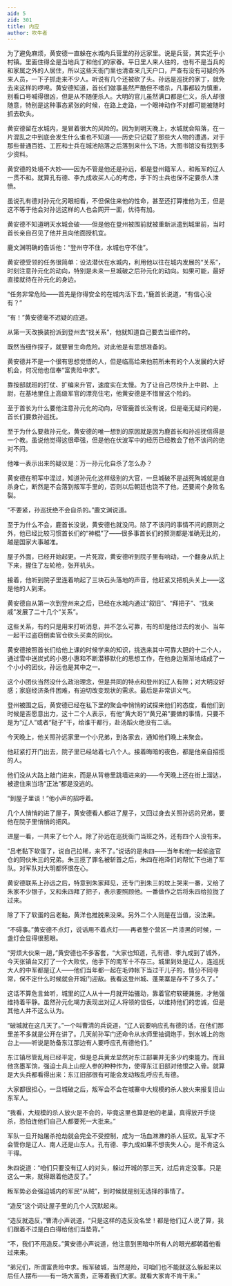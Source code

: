 ```yaml
---
aid: 5
zid: 301
title: 内应
author: 吹牛者
---
```


为了避免麻烦，黄安德一直躲在水城内兵营里的孙远家里。说是兵营，其实近乎小村镇。里面住得全是当地兵丁和他们的家眷。平日里人来人往的，也有不是当兵的和家属之外的人居住，所以这些天衙门里也清查来几天户口，严查有没有可疑的外来人员，一下子抓走来不少人。听说有几个还被砍了头。孙远是巡抚的家丁，就免去来这样的啰唣。黄安德知道，首长们做事虽然严酷但不嗜杀，凡事都较为慎重，别看口号喊得很凶，但是从不随便杀人。大明的官儿虽然满口都是仁义，杀人却很随意，特别是这种事态紧张的时候，在路上走路，一个眼神动作不对都可能被随时抓去砍头。

黄安德留在水城内，是冒着很大的风险的。因为到明天晚上，水城就会陷落，在一片混乱之中到底会发生什么谁也不知道——历史只记载了那些大人物的遭遇，对于那些普通百姓、工匠和士兵在城池陷落之后落到来什么下场，大图书馆没有找到多少资料。

黄安德的处境不大妙——因为不管是他还是孙远，都是登州籍军人，和叛军的辽人一贯不和。就算孔有德、李九成收买人心的考虑，手下的士兵也保不定要杀人泄愤。

虽说孔有德对孙元化另眼相看，不但保住来他的性命，甚至还打算推他为王，但是这不等于他会对孙远这样的人也会网开一面，优待有加。

黄安德不知道明天水城会破——但是他在登州被围前就被重新派遣到城里前，当时首长亲自召见了他并且向他面授机宜。

鹿文渊明确的告诉他：“登州守不住，水城也守不住”。

黄安德受领的任务很简单：设法潜伏在水城内，利用他以往在城内发展的“关系”，时刻注意孙元化的动向，特别是未来一旦城破之后孙元化的动向。如果可能，最好直接就待在孙元化的身边。

“任务非常危险——首先是你得安全的在城内活下去，”鹿首长说道，“有信心没有？”

“有！”黄安德毫不迟疑的应道。

从第一天改换装扮派到登州去“找关系”，他就知道自己要去当细作的。

既然当细作探子，就要冒生命危险。对此他是有思想准备的。

黄安德并不是一个很有思想觉悟的人，但是临高给来他前所未有的个人发展的大好机会，何况他也信奉“富贵险中求”。

靠按部就班的打仗、扩编来升官，速度实在太慢。为了让自己尽快升上中尉、上尉，在基地里住上高级军官的漂亮住宅，他黄安德是不惜冒这个险的。

至于首长为什么要他注意孙元化的动向，尽管鹿首长没有说，但是毫无疑问的是，首长们要救孙巡抚。

至于为什么要救孙元化，黄安德的唯一想到的原因就是因为鹿首长和孙巡抚信得是一个教。虽说他觉得这很牵强，但是他在伏波军中的经历已经教会了他不该问的绝对不问。

他唯一表示出来的疑议是：万一孙元化自杀了怎么办？

黄安德在明军中混过，知道孙元化这样级别的大官，一旦城破不是战死殉城就是自杀身亡，断然是不会落到叛军手里的，否则以后朝廷也饶不了他，还要闹个身败名裂。

“不要紧，孙巡抚绝不会自杀的。”鹿文渊说道。

至于为什么不会，鹿首长没说，黄安德也就没问。除了不该问的事情不问的原则之外，他已经比较习惯首长们的“神棍”了——很多事首长们的预测都是准确无比的，越是国家大事越准。

屋子外面，已经开始起更。一片死寂，黄安德听到院子里有响动，一个翻身从炕上下来，握住了左轮枪，张开机头。

接着，他听到院子里连着响起了三块石头落地的声音，他赶紧又把机头关上——这是他的人到来。

黄安德自从第一次到登州来之后，已经在水城内通过“叙旧”、“拜把子”、“找亲戚”发展了二十几个“关系”。

这些关系，有的只是用来打听消息，并不怎么可靠，有的却是他过去的发小、当年一起干过盗窃倒卖官仓砍头买卖的同伙。

黄安德按照首长们给他上课的时候学来的知识，挑选来其中可靠大胆的十二个人，通过雪中送炭式的小恩小惠和不断潜移默化的思想工作，在他身边渐渐地结成了一个小小的团伙，孙远也是其中之一。

这个小团伙当然没什么政治理念，但是共同的特点和登州的辽人有隙；对大明没好感；家庭经济条件困难，有迫切改变现状的需求。最后是非常讲义气。

登州被围之后，黄安德已经在私下里的聚会中悄悄的试探来他们的态度，看他们到时候是否愿意出力，这十二个人表示，有他“黄大哥”/“黄兄弟”要做的事情，只要不是为“辽人”或者“鞑子”干，给谁干都行，赴汤蹈火绝没有二话。

今天晚上，他关照孙远家里一个小兄弟，到各家去，通知他们晚上来聚会。

他赶紧打开门出去，院子里已经站着七八个人。接着晦暗的夜色，都是他亲自招揽的人。

他们没从大路上敲门进来，而是从背巷里跳墙进来的——今天晚上还在街上溜达，被逮住来当场“正法”都是没逃的。

“到屋子里谈！”他小声的招呼着。

几个人悄悄的进了屋子，黄安德看人都进了屋子，又回过身去关照孙远的兄弟，要他在院子里悄悄的把风。

进屋一看，一共来了七个人。除了孙远在巡抚衙门当班之外，还有四个人没有来。

“吕老黏下软蛋了，说自己拉稀，来不了。”说话的是朱四——当年和他一起偷盗官仓的同伙朱三的兄弟。朱三揽了罪名被斩首之后，朱四在袍泽们的帮忙下也进了军队。对军队对大明都怀恨在心。

黄安德联系上孙远之后，特意到朱家拜见，还专门到朱三的坟上哭来一番，又给了朱家不少银子，又和朱四拜了把子，表示要照顾他。一番做作之后将朱四给拉拢了过来。

除了下了软蛋的吕老黏，黄洋也推脱来没来。另外二个人则是在当值，没法来。

“不碍事。”黄安德不点灯，说话用不着点灯——再者整个营区一片漆黑的时候，一盏灯会显得很惹眼。

“劳烦大伙来一趟，”黄安德也不多客套，“大家也知道，孔有德、李九成到了城外，今天张镇台又打了一个大败仗，他手下的南军十不存三。城里到处是辽人，连巡抚大人的中军都是辽人——他们当年都一起在毛帅帐下当过干儿子的，情分不同寻常，保不定什么时候就会开城门迎敌。我看这登州城、蓬莱寨是存不了多久了。”

这话不算危言耸听，城里的辽人从十一月就开始骚动，靠着官府软硬兼施，才勉强维持着平静。虽然孙元化竭力表现出对辽人将领的信任，以维持他们的忠诚，但是其他人并不这么认为。

“破城就在这几天了。”一个叫曹清的兵说道，“辽人说要响应孔有德的话，在他们那里差不多就是公开在讲了。几天前孙军门还命令从水师里抽调炮手，到水城上的炮台上——听说是防备东江那边有人要呼应孔有德他们。”

东江镇尽管乱局已经平定，但是总兵黄龙显然对东江部署并无多少约束能力。而且他贪墨军饷，强迫士兵上山挖人参的种种作为，使得东江旧部对他恨之入骨。就算是大头兵都看得出来：东江旧部很有可能会发动叛乱呼应孔有德。

大家都很担心，一旦城破之后，叛军会不会在城寨中大规模的杀人放火来报复旧山东军人。

“我看，大规模的杀人放火是不会的，毕竟这里也算是他的老巢，真得放开手烧杀，恐怕连他们自己人都要死一大批来。”

军队一旦开始屠杀抢劫就会完全不受控制，成为一场血淋淋的杀人狂欢。乱军才不会管你是辽人、南人还是山东人。孔有德、李九成如果不想丧失人心，是不肯这么干得。

朱四说道：“咱们只要没有辽人的对头，躲过开城的那三天，过后肯定没事。只是这么一来，就得跟着他造反了。”

叛军势必会强迫城内的军民“从贼”，到时候就是别无选择的事情了。

“造反”这个词让屋子里的几个人沉默起来。

“造反就造反，”曹清小声说道，“只是这样的造反没名堂！都是他们辽人说了算，我们跟着不过是白白得给他们当垫背。”

“不，我们不用造反。”黄安德小声说道，他注意到黑暗中所有人的眼光都朝着他看过来来。

“弟兄们，所谓富贵险中求。叛军破城，当然是险，可咱们也不能就这么躲起来以后任人摆布——有一场大富贵，正等着我们大家。就看大家肯不肯干来。”
